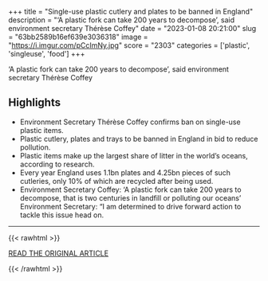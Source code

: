 +++
title = "Single-use plastic cutlery and plates to be banned in England"
description = "‘A plastic fork can take 200 years to decompose’, said environment secretary Thérèse Coffey"
date = "2023-01-08 20:21:00"
slug = "63bb2589b16ef639e3036318"
image = "https://i.imgur.com/pCcImNy.jpg"
score = "2303"
categories = ['plastic', 'singleuse', 'food']
+++

‘A plastic fork can take 200 years to decompose’, said environment secretary Thérèse Coffey

## Highlights

- Environment Secretary Thérèse Coffey confirms ban on single-use plastic items.
- Plastic cutlery, plates and trays to be banned in England in bid to reduce pollution.
- Plastic items make up the largest share of litter in the world’s oceans, according to research.
- Every year England uses 1.1bn plates and 4.25bn pieces of such cutleries, only 10% of which are recycled after being used.
- Environment Secretary Coffey: ‘A plastic fork can take 200 years to decompose, that is two centuries in landfill or polluting our oceans’ Environment Secretary: “I am determined to drive forward action to tackle this issue head on.

---

{{< rawhtml >}}
  <p class="article-category">
    <a target="_blank" href="https://www.theguardian.com/environment/2023/jan/08/single-use-plastic-cutlery-and-plates-to-be-banned-in-england">READ THE ORIGINAL ARTICLE</a>
  </p>
{{< /rawhtml >}}
